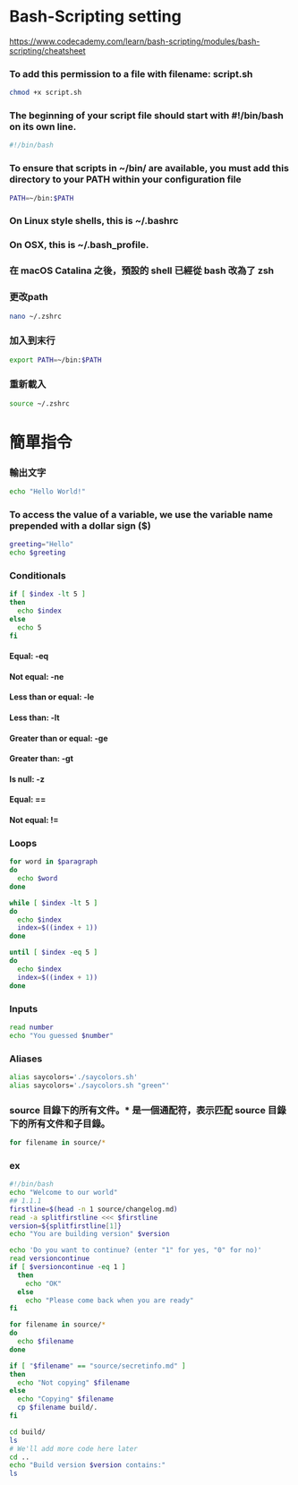 # Bash-Scripting setting
https://www.codecademy.com/learn/bash-scripting/modules/bash-scripting/cheatsheet
### To add this permission to a file with filename: script.sh
```bash
chmod +x script.sh
```
### The beginning of your script file should start with #!/bin/bash on its own line.
```bash
#!/bin/bash
```
### To ensure that scripts in ~/bin/ are available, you must add this directory to your PATH within your configuration file
```bash
PATH=~/bin:$PATH
```
### On Linux style shells, this is ~/.bashrc 
### On OSX, this is ~/.bash_profile.
### 在 macOS Catalina 之後，預設的 shell 已經從 bash 改為了 zsh
### 更改path
```bash
nano ~/.zshrc
```
### 加入到末行
```bash
export PATH=~/bin:$PATH
```
### 重新載入
```bash
source ~/.zshrc
```
# 簡單指令
### 輸出文字
```bash
echo "Hello World!"
```
### To access the value of a variable, we use the variable name prepended with a dollar sign ($)
```bash
greeting="Hello"
echo $greeting
```
### Conditionals
```bash
if [ $index -lt 5 ]
then
  echo $index
else
  echo 5
fi
```
#### Equal: -eq
#### Not equal: -ne
#### Less than or equal: -le
#### Less than: -lt
#### Greater than or equal: -ge
#### Greater than: -gt
#### Is null: -z
#### Equal: ==
#### Not equal: !=

### Loops
```bash
for word in $paragraph
do
  echo $word
done
```
```bash
while [ $index -lt 5 ]
do
  echo $index
  index=$((index + 1))
done
```
```bash
until [ $index -eq 5 ]
do
  echo $index
  index=$((index + 1))
done
```
### Inputs
```bash
read number
echo "You guessed $number"
```
### Aliases
```bash
alias saycolors='./saycolors.sh'
alias saycolors='./saycolors.sh "green"'
```
### source 目錄下的所有文件。* 是一個通配符，表示匹配 source 目錄下的所有文件和子目錄。
```bash
for filename in source/*
```
### ex
```bash
#!/bin/bash
echo "Welcome to our world"
## 1.1.1
firstline=$(head -n 1 source/changelog.md)
read -a splitfirstline <<< $firstline
version=${splitfirstline[1]}
echo "You are building version" $version

echo 'Do you want to continue? (enter "1" for yes, "0" for no)'
read versioncontinue
if [ $versioncontinue -eq 1 ]
  then
    echo "OK"
  else
    echo "Please come back when you are ready"
fi

for filename in source/*
do
  echo $filename
done

if [ "$filename" == "source/secretinfo.md" ]
then
  echo "Not copying" $filename
else
  echo "Copying" $filename
  cp $filename build/.
fi

cd build/
ls
# We'll add more code here later
cd ..
echo "Build version $version contains:"
ls

```
